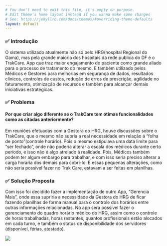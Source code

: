 ```yaml
---
# You don't need to edit this file, it's empty on purpose.
# Edit theme's home layout instead if you wanna make some changes
# See: https://jekyllrb.com/docs/themes/#overriding-theme-defaults
layout: default
---
```



### ✅ Introdução

O sistema utilizado atualmente não só pelo HRG(hospital Regional do Gama), mas  pela grande maioria dos hospitais da rede publica do DF é o TrakCare. App que traz maior engajamento do paciente como grande aliado para o processo de tratamento do mesmo. E também utilizado pelos Médicos e Gestores para melhorias em segurança de dados, resultados clínicos, controles de custos, redução de erros de prescrição, agilidade no faturamento, otimização de recursos e também para alcançar demais iniciativas estratégicas.


### ✅ Problema

#### Por que criar algo diferente se o TrakCare tem ótimas funcionalidades como as citadas anteriormente?

Em reuniões efetuadas com a Gestora do HRG, houve discussões sobre o TrakCare, que o mesmo não supria a real necessidade em relação á “folha de ponto”(controle horário). Pois o mesmo estipulava uma data limite para “ser fechado”, onde não poderia alterar a escala dos médicos durante certo período, e isso não é algo atrelado á realidade. Pois, Médicos também podem ter algum embargo para trabalhar, e com isso seria preciso alterar a carga horaria dos demais para cobri-lo. E essas pequenas alterações, como não seria possível fazer no Trak Care, estavam a ser feitas  em planilhas.


### ✅ Solução Proposta

Com isso  foi decidido fazer a implementação de outro App, “Gerencia Mais”, onde essa supriria a necessidade da Gestora do HRG de ficar fazendo planilhas de forma manual para o controle dos horários entre outras informações relacionadas. No app sera possível fazer o gerenciamento do quadro horário médico do HRG, assim como o controle de horas trabalhadas, horas restantes, quantos profissionais estão alocados em cada turno, e também o status de disponibilidade dos servidores (disponível, férias, atestado).



<img src="https://i.imgur.com/oWnbcKK.jpgg">
